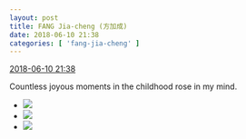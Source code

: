 ```yaml
---
layout: post
title: FANG Jia-cheng (方加成)
date: 2018-06-10 21:38
categories: [ 'fang-jia-cheng' ]
---
```


<div class="weibo-info">
  <a href="https://weibo.com/6505661195/GkL8NBBVd">2018-06-10 21:38</a>
</div>

Countless joyous moments in the childhood rose in my mind.

<!-- more -->

<ul class="weibo-pic-list-1">
  <li class="weibo-pic">
    <a href="https://wx1.sinaimg.cn/mw690/0076h5Fhgy1fs6evr0rd4j30hs0vkwf9.jpg"><img src="https://wx1.sinaimg.cn/thumb150/0076h5Fhgy1fs6evr0rd4j30hs0vkwf9.jpg"/></a>
  </li>
  <li class="weibo-pic">
    <a href="https://wx2.sinaimg.cn/mw690/0076h5Fhgy1fs6evrg1jmj318y0u041k.jpg"><img src="https://wx2.sinaimg.cn/thumb150/0076h5Fhgy1fs6evrg1jmj318y0u041k.jpg"/></a>
  </li>
  <li class="weibo-pic">
    <a href="https://wx1.sinaimg.cn/mw690/0076h5Fhgy1fs6evryejrj31a40u0q4j.jpg"><img src="https://wx1.sinaimg.cn/thumb150/0076h5Fhgy1fs6evryejrj31a40u0q4j.jpg"/></a>
  </li>
</ul>
